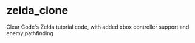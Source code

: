 # zelda_clone
Clear Code's Zelda tutorial code, with added xbox controller support and enemy pathfinding

